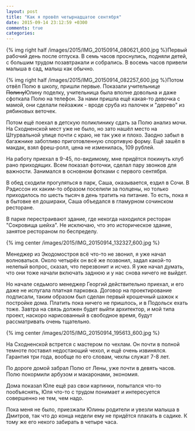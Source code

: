 ```yaml
---
layout: post
title: "Как я провёл четырнадцатое сентября"
date: 2015-09-14 23:12:59 +0300
comments: true
categories: 
---
```

{% img right half /images/2015/IMG_20150914_080621_600.jpg %}Первый рабочий день после отпуска. В семь часов проснулись, подняли детей, с большим трудом позавтракали и собрались. В восемь часов привели малыша в сад, малыш как обычно. 

{% img right half /images/2015/IMG_20150914_082257_600.jpg %}Потом отвёл Полю в школу, пришли первые. Показали учительнице ~~Полину~~Юлину поделку, учительница была вполне довольна и даже сфоткала Полю на телефон. За нами пришла ещё какая-то девочка с мамой, они сделали пейзажик - вроде сруба из палочек и "дерево" из рябиновых веточек.

Потом ещё поехал в детскую поликлинику сдать за Полю анализ мочи. На Сходненской мест уже не было, но зато нашёл место на Штурвальной улице почти с краю, не так уже и плохо. Заодно забыл в багажнике заботливо приготовленную спортивую форму. Ещё зашёл в макдак, взял фреш-ролл, цена не изменилась, 109 рублей.

На работу приехал в 9-45, по-видимому, мне придётся покинуть клуб рано приходящих. Всем показал фоточки, сделал пару звонков для важности. Занимался в основном фотками с первого сентября.

В обед сходили прогуляться в парк, Саша, оказывается, ездил в Сочи. В Рэдиссон их каким-то образом поселили за полцены, но только приходилось по шесть тысяч в день тратить на питание. То есть, пока я в бытовке ел дошираки, Саша объедался в гламурном сочинском ресторане.

В парке перестраивают здание, где некогда находился ресторан "Сокровища шейха". Не исключаю, что это историческое здание, занятое рестораном по беспределу.

{% img center /images/2015/IMG_20150914_132327_600.jpg %}

Менеджер из Экодомостроя всё что-то не звонил, я уже начал волноваться. Около четырёх он всё же позвонил, задал какой-то нелепый вопрос, сказал, что перезвонит и исчез. Я уже начал думать, что они тоже начали включать заднюю и у нас снова ничего не выйдет.

Но начале седьмого менеджер Георгий действительно приехал, и его даже не испугала платная парковка. Договор на проектирование подписали, таким образом был сделан первый крошечный шажок к постройке дома. Платить пока ничего не пришлось, и в Подольск ехать тоже. Завтра на связь должен будет выйти архитектор, и мой типа проект, наскоро нарисованный в свободное время, будут рассматривать очень тщательно.

{% img center /images/2015/IMG_20150914_195613_600.jpg %}

На Сходненской встрется с мастером по чехлам. Он почти в полной темноте поставил недостающий чехол, и ещё очень извинялся. Гарантия три года, вообще по его словам, чехлы служат 7-8 лет.

По дороге домой забрал Полю от Лены, уже почти в девять часов. Полю покормили арбузом и макаронами, экономия.

Дома показал Юле ещё раз свои картинки, попытался что-то пообъяснять, Юля что-то с трудом понимает и интересуется совершенно не тем, чем надо.

Пока меня не было, приезжали Юлины родители и увезли малыша в Дмитров, так что до конца недели ему не придётся плакать в садике. К тому же его некого забирать в четыре часа.